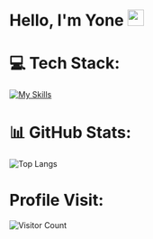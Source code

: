 # Hello, I'm Yone <img src="https://github.com/TheDudeThatCode/TheDudeThatCode/raw/master/Assets/Hi.gif" width="29px">
# 💻 Tech Stack:
[![My Skills](https://skillicons.dev/icons?i=c,python,js,java,ruby,cpp)](https://skillicons.dev)

# 📊 GitHub Stats:
![Top Langs](https://github-readme-stats.vercel.app/api/top-langs/?username=YoneIsBack&layout=compact&theme=dark)

# Profile Visit:
![Visitor Count](https://profile-counter.glitch.me/YoneIsBack/count.svg)
